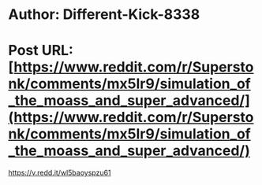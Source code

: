 # Author: Different-Kick-8338
# Post URL: [https://www.reddit.com/r/Superstonk/comments/mx5lr9/simulation_of_the_moass_and_super_advanced/](https://www.reddit.com/r/Superstonk/comments/mx5lr9/simulation_of_the_moass_and_super_advanced/)


https://v.redd.it/wl5baoyspzu61